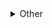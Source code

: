 

<details>
<summary>Other</summary>

- 'Increment Version number by 0.1'
   - PR: #8 by ${{ASSIGNEE}}
- Updated AL-Go System Files
   - PR: #9 by ${{ASSIGNEE}}
- Change Versioning Strategy
   - PR: #11 by ${{ASSIGNEE}}
- 'Increment Version number by 0.1' (#8)
   - PR: #10 by ${{ASSIGNEE}}
- Add "Create Changelog" workflow
   - PR: #12 by ${{ASSIGNEE}}

</details>

